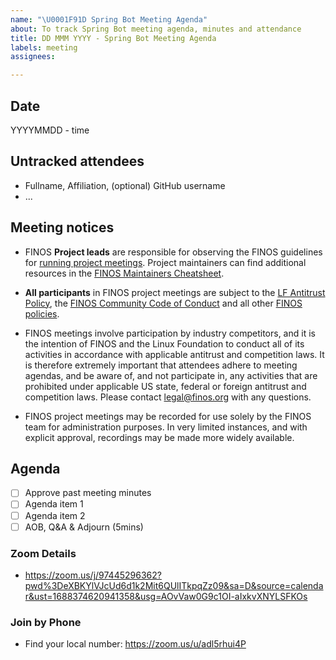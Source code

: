 ```yaml
---
name: "\U0001F91D Spring Bot Meeting Agenda"
about: To track Spring Bot meeting agenda, minutes and attendance
title: DD MMM YYYY - Spring Bot Meeting Agenda
labels: meeting
assignees: 

---
```


 ## Date
YYYYMMDD - time

## Untracked attendees
- Fullname, Affiliation, (optional) GitHub username
- ...

## Meeting notices
- FINOS **Project leads** are responsible for observing the FINOS guidelines for [running project meetings](https://community.finos.org/docs/governance/meeting-procedures/). Project maintainers can find additional resources in the [FINOS Maintainers Cheatsheet](https://community.finos.org/docs/finos-maintainers-cheatsheet).

- **All participants** in FINOS project meetings are subject to the [LF Antitrust Policy](https://www.linuxfoundation.org/antitrust-policy/), the [FINOS Community Code of Conduct](https://community.finos.org/docs/governance/code-of-conduct) and all other [FINOS policies](https://community.finos.org/docs/governance/#policies). 

- FINOS meetings involve participation by industry competitors, and it is the intention of FINOS and the Linux Foundation to conduct all of its activities in accordance with applicable antitrust and competition laws. It is therefore extremely important that attendees adhere to meeting agendas, and be aware of, and not participate in, any activities that are prohibited under applicable US state, federal or foreign antitrust and competition laws. Please contact legal@finos.org with any questions.

- FINOS project meetings may be recorded for use solely by the FINOS team for administration purposes. In very limited instances, and with explicit approval, recordings may be made more widely available.

## Agenda
- [ ] Approve past meeting minutes
- [ ] Agenda item 1
- [ ] Agenda item 2
- [ ] AOB, Q&A & Adjourn (5mins)

### Zoom Details
- https://zoom.us/j/97445296362?pwd%3DeXBKYlVJcUd6d1k2Mit6QUlITkpqZz09&sa=D&source=calendar&ust=1688374620941358&usg=AOvVaw0G9c1OI-aIxkvXNYLSFKOs

### Join by Phone
- Find your local number: https://zoom.us/u/adl5rhui4P
